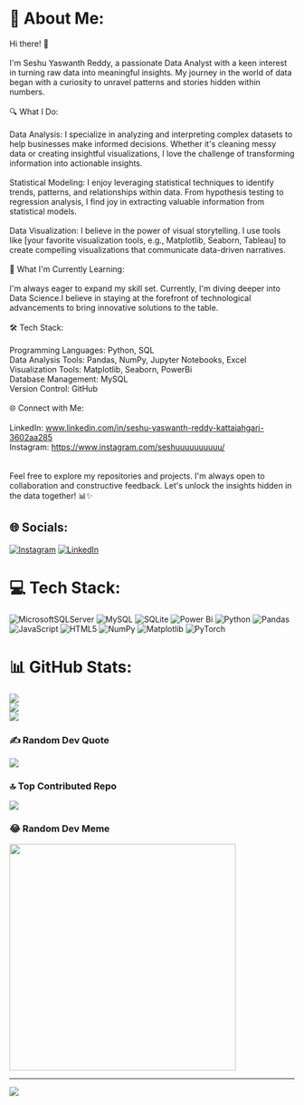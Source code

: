 # 💫 About Me:
Hi there! 👋<br><br>I'm Seshu Yaswanth Reddy, a passionate Data Analyst with a keen interest in turning raw data into meaningful insights. My journey in the world of data began with a curiosity to unravel patterns and stories hidden within numbers.<br><br>🔍 What I Do:<br><br>Data Analysis: I specialize in analyzing and interpreting complex datasets to help businesses make informed decisions. Whether it's cleaning messy data or creating insightful visualizations, I love the challenge of transforming information into actionable insights.<br><br>Statistical Modeling: I enjoy leveraging statistical techniques to identify trends, patterns, and relationships within data. From hypothesis testing to regression analysis, I find joy in extracting valuable information from statistical models.<br><br>Data Visualization: I believe in the power of visual storytelling. I use tools like [your favorite visualization tools, e.g., Matplotlib, Seaborn, Tableau] to create compelling visualizations that communicate data-driven narratives.<br><br>🚀 What I'm Currently Learning:<br><br>I'm always eager to expand my skill set. Currently, I'm diving deeper into Data Science.I believe in staying at the forefront of technological advancements to bring innovative solutions to the table.<br><br>🛠️ Tech Stack:<br><br>Programming Languages: Python, SQL<br>Data Analysis Tools: Pandas, NumPy, Jupyter Notebooks, Excel<br>Visualization Tools: Matplotlib, Seaborn, PowerBi<br>Database Management: MySQL<br>Version Control: GitHub<br><br>🌐 Connect with Me:<br><br>LinkedIn: www.linkedin.com/in/seshu-yaswanth-reddy-kattaiahgari-3602aa285<br>Instagram: https://www.instagram.com/seshuuuuuuuuuu/<br><br><br>Feel free to explore my repositories and projects. I'm always open to collaboration and constructive feedback. Let's unlock the insights hidden in the data together! 📊✨<br>


## 🌐 Socials:
[![Instagram](https://img.shields.io/badge/Instagram-%23E4405F.svg?logo=Instagram&logoColor=white)](https://instagram.com/https://www.instagram.com/seshuuuuuuuuuu/) [![LinkedIn](https://img.shields.io/badge/LinkedIn-%230077B5.svg?logo=linkedin&logoColor=white)](https://linkedin.com/in/www.linkedin.com/in/seshu-yaswanth-reddy-kattaiahgari-3602aa285) 

# 💻 Tech Stack:
![MicrosoftSQLServer](https://img.shields.io/badge/Microsoft%20SQL%20Server-CC2927?style=plastic&logo=microsoft%20sql%20server&logoColor=white) ![MySQL](https://img.shields.io/badge/mysql-%2300000f.svg?style=plastic&logo=mysql&logoColor=white) ![SQLite](https://img.shields.io/badge/sqlite-%2307405e.svg?style=plastic&logo=sqlite&logoColor=white) ![Power Bi](https://img.shields.io/badge/power_bi-F2C811?style=plastic&logo=powerbi&logoColor=black) ![Python](https://img.shields.io/badge/python-3670A0?style=plastic&logo=python&logoColor=ffdd54) ![Pandas](https://img.shields.io/badge/pandas-%23150458.svg?style=plastic&logo=pandas&logoColor=white) ![JavaScript](https://img.shields.io/badge/javascript-%23323330.svg?style=plastic&logo=javascript&logoColor=%23F7DF1E) ![HTML5](https://img.shields.io/badge/html5-%23E34F26.svg?style=plastic&logo=html5&logoColor=white) ![NumPy](https://img.shields.io/badge/numpy-%23013243.svg?style=plastic&logo=numpy&logoColor=white) ![Matplotlib](https://img.shields.io/badge/Matplotlib-%23ffffff.svg?style=plastic&logo=Matplotlib&logoColor=black) ![PyTorch](https://img.shields.io/badge/PyTorch-%23EE4C2C.svg?style=plastic&logo=PyTorch&logoColor=white)
# 📊 GitHub Stats:
![](https://github-readme-stats.vercel.app/api?username=Seshu-Yash&theme=radical&hide_border=false&include_all_commits=false&count_private=false)<br/>
![](https://github-readme-streak-stats.herokuapp.com/?user=Seshu-Yash&theme=radical&hide_border=false)<br/>
![](https://github-readme-stats.vercel.app/api/top-langs/?username=Seshu-Yash&theme=radical&hide_border=false&include_all_commits=false&count_private=false&layout=compact)

### ✍️ Random Dev Quote
![](https://quotes-github-readme.vercel.app/api?type=horizontal&theme=radical)

### 🔝 Top Contributed Repo
![](https://github-contributor-stats.vercel.app/api?username=Seshu-Yash&limit=5&theme=dark&combine_all_yearly_contributions=true)

### 😂 Random Dev Meme
<img src='https://randommeme-five.vercel.app/' style="height: 400px;"/>

---
[![](https://visitcount.itsvg.in/api?id=Seshu-Yash&icon=0&color=0)](https://visitcount.itsvg.in)

<!-- Proudly created with GPRM ( https://gprm.itsvg.in ) -->
